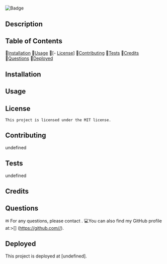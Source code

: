 # 
![Badge](https://img.shields.io/badge/license-MIT-blue.svg)

## Description


## Table of Contents
💠[Installation](#installation)
💠[Usage](#usage)
💠[- [License](#license)]
💠[Contributing](#contributing)
💠[Tests](#tests)
💠[Credits](#credits)
💠[Questions](#questions)
💠[Deployed](#deployed)

## Installation


## Usage


## License
    This project is licensed under the MIT license.

## Contributing
undefined

## Tests
undefined

## Credits



## Questions
✉ For any questions, please contact .
💻You can also find my GitHub profile at:>[] (https://github.com//).

## Deployed
This project is deployed at [undefined].